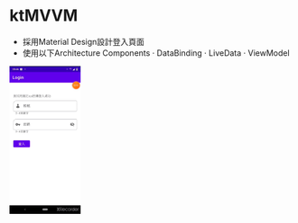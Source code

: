 # ktMVVM



- 採用Material Design設計登入頁面
- 使用以下Architecture Components
· DataBinding
· LiveData
· ViewModel



<img src="https://github.com/hunter0113/ktMVVM/blob/main/Login.gif" width="25%" height="25%"> 
